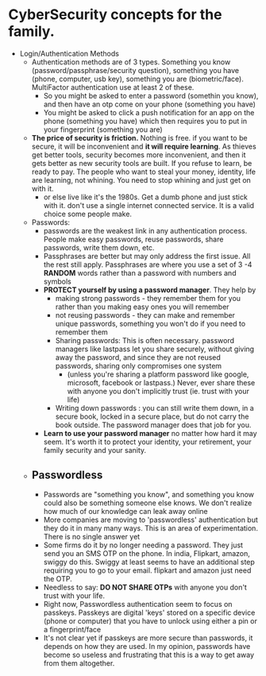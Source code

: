 # CyberSecurity concepts for the family. 
  - Login/Authentication Methods
    - Authentication methods are of 3 types. Something you know (password/passphrase/security question), something you have (phone, computer, usb key), something you are (biometric/face). MultiFactor authentication use at least 2 of these. 
      - So you might be asked to enter a password (somethin you know), and then have an otp come on your phone (something you have)
      - You might be asked to click a push notification for an app on the phone (something you have) which then requires you to put in your fingerprint (something you are)
    - **The price of security is friction.** Nothing is free. if you want to be secure, it will be inconvenient and **it will require learning**. As thieves get better tools, security becomes more inconvenient, and then it gets better as new security tools are built. If you refuse to learn, be ready to pay. The people who want to steal your money, identity, life are learning, not whining. You need to stop whining and just get on with it.
      - or else live like it's the 1980s. Get a dumb phone and just stick with it. don't use a single internet connected service. It is a valid choice some people make.
    - Passwords: 
      - passwords are the weakest link in any authentication process. People make easy passwords, reuse passwords, share passwords, write them down, etc.
      - Passphrases are better but may only address the first issue. All the rest still apply. Passphrases are where you use a set of 3 -4 **RANDOM** words rather than a password with numbers and symbols
      - **PROTECT yourself by using a password manager**. They help by
        - making strong passwords - they remember them for you rather than you making easy ones you will remember
        - not reusing passwords - they can make and remember unique passwords, something you won't do if you need to remember them
        - Sharing passwords: This is often necessary. password managers like lastpass let you share securely, without giving away the password, and since they are not reused passwords, sharing only compromises one system 
          - (unless you're sharing a platform password like google, microsoft, facebook or lastpass.) Never, ever share these with anyone you don't implicitly trust (ie. trust with your life)
        - Writing down passwords : you can still write them down, in a secure book, locked in a secure place, but do not carry the book outside. The password manager does that job for you. 
      - **Learn to use your password manager** no matter how hard it may seem. It's worth it to protect your identity, your retirement, your family security and your sanity. 
    - Passwordless
      - 
      - Passwords are "something you know", and something you know could also be something someone else knows. We don't realize how much of our knowledge can leak away online
      - More companies are moving to 'passwordless' authentication but they do it in many many ways. This is an area of experimentation. There is no single answer yet
      - Some firms do it by no longer needing a password. They just send you an SMS OTP on the phone. In india, Flipkart, amazon, swiggy do this. Swiggy at least seems to have an additional step requiring you to go to your email. flipkart and amazon just need the OTP. 
      - Needless to say: **DO NOT SHARE OTPs** with anyone you don't trust with your life. 
      - Right now, Passwordless authentication seem to focus on passkeys. Passkeys are digital 'keys' stored on a specific device (phone or computer) that you have to unlock using either a pin or a fingerprint/face
      - It's not clear yet if passkeys are more secure than passwords, it depends on how they are used. In my opinion, passwords have become so useless and frustrating that this is a way to get away from them altogether. 
        
